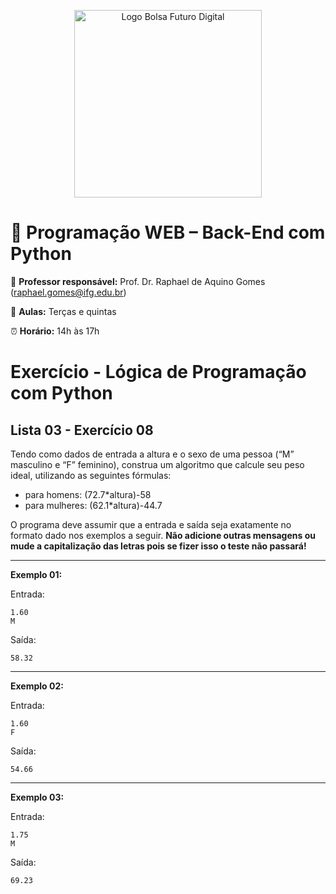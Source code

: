 <p align="center">
  <img src="https://extensao.ifg.edu.br/futurodigital/wp-content/uploads/sites/33/2025/05/Logo_Bolsa_Futuro_Digital-2048x2048.png" alt="Logo Bolsa Futuro Digital" width="300"/>
</p>

# 🐍 Programação WEB – Back-End com Python

📌 **Professor responsável:** Prof. Dr. Raphael de Aquino Gomes (<a href="mailto:raphael.gomes@ifg.edu.br">raphael.gomes@ifg.edu.br</a>)

📅 **Aulas:** Terças e quintas  

⏰ **Horário:** 14h às 17h


# Exercício - Lógica de Programação com Python

## Lista 03 - Exercício 08

Tendo como dados de entrada a altura e o sexo de uma pessoa (“M” masculino e “F” feminino), construa um algoritmo que calcule seu peso ideal, utilizando as seguintes fórmulas:

- para homens: (72.7*altura)-58
- para mulheres: (62.1*altura)-44.7

O programa deve assumir que a entrada e saída seja exatamente no formato dado nos exemplos a seguir. **Não adicione outras mensagens ou mude a capitalização das letras pois se fizer isso o teste não passará!**

---

**Exemplo 01:**

Entrada:
```
1.60
M
```
Saída:
```
58.32
```

---

**Exemplo 02:**

Entrada:
```
1.60
F
```
Saída:
```
54.66
```

---

**Exemplo 03:**

Entrada:
```
1.75
M
```
Saída:
```
69.23
```
